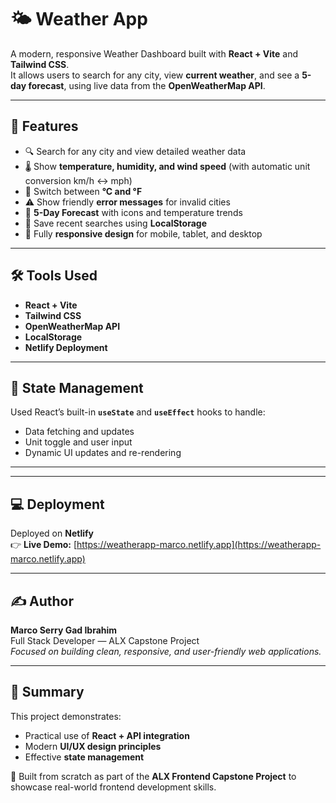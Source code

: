 # 🌤️ Weather App

A modern, responsive Weather Dashboard built with **React + Vite** and **Tailwind CSS**.  
It allows users to search for any city, view **current weather**, and see a **5-day forecast**, using live data from the **OpenWeatherMap API**.

---

## 🚀 Features

- 🔍 Search for any city and view detailed weather data  
- 🌡️ Show **temperature, humidity, and wind speed** (with automatic unit conversion km/h ↔ mph)  
- 🔁 Switch between **°C and °F**  
- ⚠️ Show friendly **error messages** for invalid cities  
- 📅 **5-Day Forecast** with icons and temperature trends  
- 💾 Save recent searches using **LocalStorage**  
- 📱 Fully **responsive design** for mobile, tablet, and desktop  

---

## 🛠️ Tools Used

- **React + Vite**
- **Tailwind CSS**
- **OpenWeatherMap API**
- **LocalStorage**
- **Netlify Deployment**

---

## 🧠 State Management

Used React’s built-in **`useState`** and **`useEffect`** hooks to handle:
- Data fetching and updates  
- Unit toggle and user input  
- Dynamic UI updates and re-rendering  

---


---

## 💻 Deployment

Deployed on **Netlify**  
👉 **Live Demo:** [https://weatherapp-marco.netlify.app](https://weatherapp-marco.netlify.app)

---

## ✍️ Author

**Marco Serry Gad Ibrahim**  
Full Stack Developer — ALX Capstone Project  
*Focused on building clean, responsive, and user-friendly web applications.*

---

## 🏁 Summary

This project demonstrates:
- Practical use of **React + API integration**
- Modern **UI/UX design principles**
- Effective **state management**

🎯 Built from scratch as part of the **ALX Frontend Capstone Project** to showcase real-world frontend development skills.


